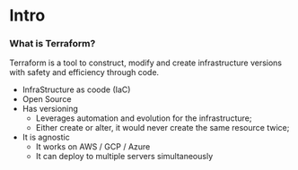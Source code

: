 # Intro
### What is Terraform?
Terraform is a tool to construct, modify and create infrastructure versions with safety and efficiency through code.
* InfraStructure as coode (IaC)
* Open Source
* Has versioning
	* Leverages automation and evolution for the infrastructure;
	* Either create or alter, it would never create the same resource twice;
* It is agnostic
	* It works on AWS / GCP / Azure
	* It can deploy to multiple servers simultaneously


<!--stackedit_data:
eyJoaXN0b3J5IjpbLTYwMDI4ODgzNiwtMTg3NTE4ODMzN119
-->